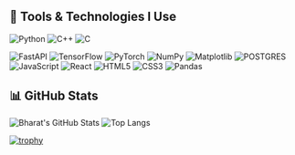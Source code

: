 ## 🚀 Tools & Technologies I Use

![Python](https://img.shields.io/badge/python-3670A0?style=for-the-badge&logo=python&logoColor=ffdd54)
![C++](https://img.shields.io/badge/c++-00599C?style=for-the-badge&logo=c%2B%2B&logoColor=white)
![C](https://img.shields.io/badge/c-00599C?style=for-the-badge&logo=c&logoColor=white)

![FastAPI](https://img.shields.io/badge/fastapi-005571?style=for-the-badge&logo=fastapi)
![TensorFlow](https://img.shields.io/badge/tensorflow-FF6F00?style=for-the-badge&logo=tensorflow&logoColor=white)
![PyTorch](https://img.shields.io/badge/pytorch-ee4c2c?style=for-the-badge&logo=pytorch&logoColor=white)
![NumPy](https://img.shields.io/badge/numpy-013243?style=for-the-badge&logo=numpy&logoColor=white)
![Matplotlib](https://img.shields.io/badge/Matplotlib-20232A?style=for-the-badge&logo=matplotlib)
![POSTGRES]()
![JavaScript](https://img.shields.io/badge/javascript-F7DF1E?style=for-the-badge&logo=javascript&logoColor=black)
![React](https://img.shields.io/badge/react-20232A?style=for-the-badge&logo=react&logoColor=61DAFB)
![HTML5](https://img.shields.io/badge/html5-E34F26?style=for-the-badge&logo=html5&logoColor=white)
![CSS3](https://img.shields.io/badge/css3-1572B6?style=for-the-badge&logo=css3&logoColor=white)
![Pandas](https://img.shields.io/badge/pandas-150458?style=for-the-badge&logo=pandas&logoColor=white)

## 📊 GitHub Stats

![Bharat's GitHub Stats](https://github-readme-stats.vercel.app/api?username=mlgfamlmao&show_icons=true&theme=tokyonight)
![Top Langs](https://github-readme-stats.vercel.app/api/top-langs/?username=mlgfamlmao&layout=compact&theme=tokyonight)

[![trophy](https://github-profile-trophy.vercel.app/?username=YOUR_USERNAME&theme=monokai)](https://github.com/ryo-ma/github-profile-trophy)



